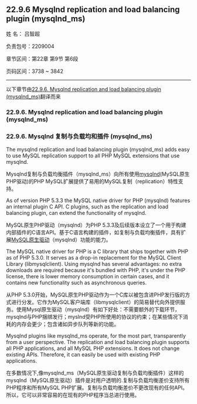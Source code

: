 ## 22.9.6 Mysqlnd replication and load balancing plugin (mysqlnd_ms) 

姓 名： 吕智超 

负责包号：2209004

章节区间：第22章 第9节 第6段

页码区间：3738 ~ 3842

------

以下章节由[22.9.6. Mysqlnd replication and load balancing plugin (mysqlnd_ms)](http://dev.mysql.com/doc/refman/5.6/en/apis-php-book.mysqlnd-ms.html)翻译而来

### 22.9.6. Mysqlnd replication and load balancing plugin (mysqlnd_ms)
### 22.9.6. Mysqlnd 复制与负载均和插件 (mysqlnd_ms)

The mysqlnd replication and load balancing plugin (mysqlnd_ms) adds easy to use MySQL replication support to all PHP MySQL extensions that use mysqlnd.   

Mysqlnd复制与负载均衡插件（mysqlnd_ms）向所有使用[mysqlnd](./22.9.5_MySQL_Native_Driver.md)(MySQL原生PHP驱动)的PHP MySQL扩展提供了易用的MySQL复制（replication）特性支持。   

As of version PHP 5.3.3 the MySQL native driver for PHP (mysqlnd) features an internal plugin C API. C plugins, such as the replication and load balancing plugin, can extend the functionality of mysqlnd.   

MySQL原生PHP驱动（mysqlnd）为PHP 5.3.3及后续版本设立了一个用于构建内部插件的C语言API。基于C语言构建的插件，如复制与负载均衡插件，具有扩展[MySQL原生驱动](./22.9.5_MySQL_Native_Driver.md)（mysqlnd）功能的能力。   

The MySQL native driver for PHP is a C library that ships together with PHP as of PHP 5.3.0. It serves as a drop-in replacement for the MySQL Client Library (libmysqlclient). Using mysqlnd has several advantages: no extra downloads are required because it's bundled with PHP, it's under the PHP license, there is lower memory consumption in certain cases, and it contains new functionality such as asynchronous queries.   

从PHP 5.3.0开始，MySQL原生PHP驱动作为一个C库以被包含进PHP发行版的方式进行分发。它作为MySQL客户端库（libmysqlclient）的简易替代向外提供服务。使用Mysql原生驱动（mysqlnd）有如下好处：不需要额外的下载环节，mysqlnd与PHP捆绑发行；myslnd受PHP所使用的协议的约束；在某些情况下消耗的内存会更少；包含诸如异步队列等新的功能。   

Mysqlnd plugins like mysqlnd_ms operate, for the most part, transparently from a user perspective. The replication and load balancing plugin supports all PHP applications, and all MySQL PHP extensions. It does not change existing APIs. Therefore, it can easily be used with existing PHP applications.   

在多数情况下,像mysqlnd_ms（MySQL原生驱动复制与负载均衡插件）这样的mysqlnd（MySQL原生驱动）插件是对用户透明的.复制与负载均衡差价支持所有PHP程序和所有MySQL PHP扩展。复制与负载均衡差价不更改现有的任何API。所以，它可以非常容易的在现有的PHP程序当总进行使用。   